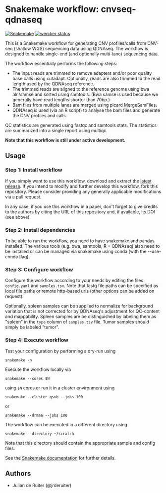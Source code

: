 # Snakemake workflow: cnvseq-qdnaseq

[![Snakemake](https://img.shields.io/badge/snakemake-≥3.12.0-brightgreen.svg)](https://snakemake.bitbucket.io)
[![wercker status](https://app.wercker.com/status/ace261cedf02ae669a31189a1363e61d/s/master "wercker status")](https://app.wercker.com/project/byKey/ace261cedf02ae669a31189a1363e61d)

This is a Snakemake workflow for generating CNV profiles/calls from CNV-seq
(shallow WGS) sequencing data using QDNAseq. The workflow is designed to handle
single-end (and optionally multi-lane) sequencing data.

The workflow essentially performs the following steps:

* The input reads are trimmed to remove adapters and/or poor quality base calls
  using cutadapt. Optionally, reads are also trimmed to the read length
  used by the QDNAseq reference.
* The trimmed reads are aligned to the reference genome using bwa aln/samse
  and sorted using samtools. (Bwa samse is used because we generally have read
  lengths shorter than 70bp.)
* Bam files from multiple lanes are merged using picard MergeSamFiles.
* QDNAseq is used (via an R script) to analyse the bam files and generate
  the CNV profiles and calls.

QC statistics are generated using fastqc and samtools stats. The statistics are
summarized into a single report using multiqc.

**Note that this workflow is still under active development.**

## Usage

### Step 1: Install workflow

If you simply want to use this workflow, download and extract the
[latest release](https://github.com/jrderuiter/snakemake-cnvseq-qdnaseq/releases).
If you intend to modify and further develop this workflow, fork this
repository. Please consider providing any generally applicable modifications
via a pull request.

In any case, if you use this workflow in a paper, don't forget to give
credits to the authors by citing the URL of this repository and, if available,
its DOI (see above).

### Step 2: Install dependencies

To be able to run the workflow, you need to have snakemake and pandas
installed. The various tools (e.g. bwa, samtools, R + QDNAseq) also need to
be installed or can be managed via snakemake using conda (with the
--use-conda flag).

### Step 3: Configure workflow

Configure the workflow according to your needs by editing the files
`config.yaml` and `samples.tsv`. Note that fastq file paths can be specified
as local file paths or remote http-based urls (other options can be added
on request).

Optionally, spleen samples can be supplied to normalize for background
variation that is not corrected for by QDNAseq's adjustment for QC-content and
mappability. Spleen samples are be distinguished by labeling them as "spleen"
in the `type` column of `samples.tsv` file. Tumor samples should simply be
labeled "tumor".

### Step 4: Execute workflow

Test your configuration by performing a dry-run using

    snakemake -n

Execute the workflow locally via

    snakemake --cores $N

using `$N` cores or run it in a cluster environment using

    snakemake --cluster qsub --jobs 100

or

    snakemake --drmaa --jobs 100

The workflow can be executed in a different directory using

    snakemake --directory ~/scratch

Note that this directory should contain the appropriate sample and config files.

See the [Snakemake documentation](https://snakemake.readthedocs.io) for
further details.

## Authors

* Julian de Ruiter (@jrderuiter)

